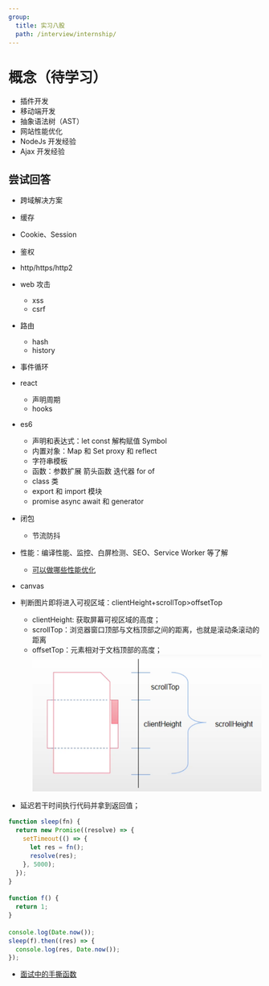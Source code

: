 ```yaml
---
group:
  title: 实习八股
  path: /interview/internship/
---
```


# 概念（待学习）

- 插件开发
- 移动端开发
- 抽象语法树（AST）
- 网站性能优化
- NodeJs 开发经验
- Ajax 开发经验

## 尝试回答

- 跨域解决方案
- 缓存
- Cookie、Session
- 鉴权
- http/https/http2
- web 攻击

  - xss
  - csrf

- 路由
  - hash
  - history
- 事件循环
- react

  - 声明周期
  - hooks

- es6
  - 声明和表达式：let const 解构赋值 Symbol
  - 内置对象：Map 和 Set proxy 和 reflect
  - 字符串模板
  - 函数：参数扩展 箭头函数 迭代器 for of
  - class 类
  - export 和 import 模块
  - promise async await 和 generator
- 闭包
  - 节流防抖
- 性能：编译性能、监控、白屏检测、SEO、Service Worker 等了解
  - [可以做哪些性能优化](https://juejin.cn/post/7194400984490049573)
- canvas
- 判断图片即将进入可视区域：clientHeight+scrollTop>offsetTop

  - clientHeight: 获取屏幕可视区域的高度；
  - scrollTop：浏览器窗口顶部与文档顶部之间的距离，也就是滚动条滚动的距离
  - offsetTop：元素相对于文档顶部的高度； ![img_1.png](./img_1.png)

- 延迟若干时间执行代码并拿到返回值；

```javascript
function sleep(fn) {
  return new Promise((resolve) => {
    setTimeout(() => {
      let res = fn();
      resolve(res);
    }, 5000);
  });
}

function f() {
  return 1;
}

console.log(Date.now());
sleep(f).then((res) => {
  console.log(res, Date.now());
});
```

- [面试中的手撕函数](https://juejin.cn/post/7210979444760772664)

